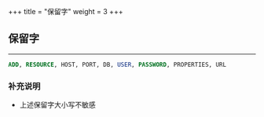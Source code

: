 +++
title = "保留字"
weight = 3
+++

## 保留字

---

```sql
ADD, RESOURCE, HOST, PORT, DB, USER, PASSWORD, PROPERTIES, URL
```

### 补充说明

- 上述保留字大小写不敏感